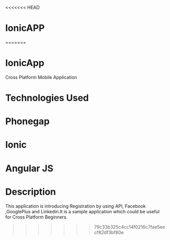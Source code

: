 <<<<<<< HEAD
# IonicAPP
=======
# IonicApp
Cross Platform Mobile Application

# Technologies Used 
  # Phonegap
  # Ionic
  # Angular JS
  
# Description 
  This application is introducing Registration by using API, Facebook ,GooglePlus and Linkedin.It is a sample application which
  could be useful for Cross Platform Beginners.
  
  
  
>>>>>>> 79c33b325c4cc14f0216c7fae5eecf82df3bf80e
